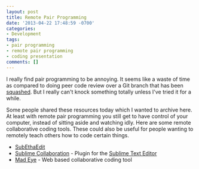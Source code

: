 ```yaml
---
layout: post
title: Remote Pair Programming
date: '2013-04-22 17:48:59 -0700'
categories:
- Development
tags:
- pair programming
- remote pair programming
- coding presentation
comments: []
---
```

I really find pair programming to be annoying. It seems like a waste of time as compared to doing peer code review over a Git branch that has been [squashed](http://gitready.com/advanced/2009/02/10/squashing-commits-with-rebase.html). But I really can't knock something totally unless I've tried it for a while.

Some people shared these resources today which I wanted to archive here. At least with remote pair programming you still get to have control of your computer, instead of sitting aside and watching idly. Here are some remote collaborative coding tools. These could also be useful for people wanting to remotely teach others how to code certain things.

* [SubEthaEdit](http://www.codingmonkeys.de/subethaedit/)
* [Sublime Collaboration](https://github.com/zookatron/sublime-collaboration) - Plugin for the <a href="http://www.sublimetext.com/" target="_blank">Sublime Text Editor</a>
* [Mad Eye](http://madeye.io/) - Web based collaborative coding tool

